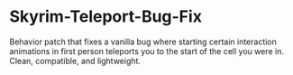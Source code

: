 # Skyrim-Teleport-Bug-Fix
Behavior patch that fixes a vanilla bug where starting certain interaction animations in first person teleports you to the start of the cell you were in. Clean, compatible, and lightweight.
